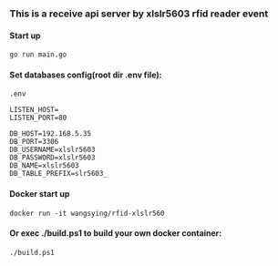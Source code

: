 ### This is a receive api server by xlslr5603 rfid reader event
#### Start up
```
go run main.go
```

#### Set databases config(root dir .env file):
```
.env

LISTEN_HOST=
LISTEN_PORT=80

DB_HOST=192.168.5.35
DB_PORT=3306
DB_USERNAME=xlslr5603
DB_PASSWORD=xlslr5603
DB_NAME=xlslr5603
DB_TABLE_PREFIX=slr5603_
```

#### Docker start up
```
docker run -it wangsying/rfid-xlslr560
```

#### Or exec ./build.ps1 to build your own docker container:
```
./build.ps1
```